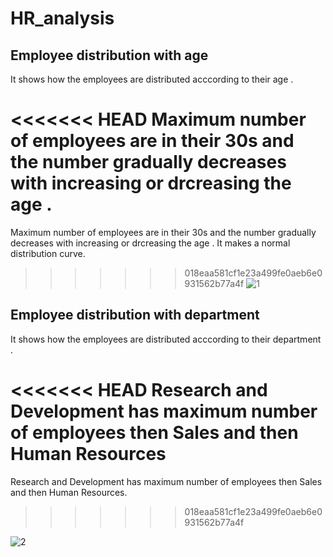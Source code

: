# HR_analysis
## Employee distribution with age

It shows how the employees are distributed acccording to their age .

<<<<<<< HEAD
Maximum number of employees are in their 30s and the number gradually decreases with increasing or drcreasing the age . 
=======
Maximum number of employees are in their 30s and the number gradually decreases with increasing or drcreasing the age . It makes a normal distribution curve.
>>>>>>> 018eaa581cf1e23a499fe0aeb6e0931562b77a4f
![1](https://user-images.githubusercontent.com/72175654/210151277-5c0b75f8-c73a-4f52-af89-d879db9314aa.png)


## Employee distribution with department

It shows how the employees are distributed acccording to their department .

<<<<<<< HEAD
Research and Development has maximum number of employees then Sales and then Human Resources
=======
Research and Development has maximum number of employees then Sales and then Human Resources.
>>>>>>> 018eaa581cf1e23a499fe0aeb6e0931562b77a4f



![2](https://user-images.githubusercontent.com/72175654/210151276-fcb9bfca-85a6-43fc-b006-8c33baed16d2.png)
